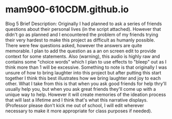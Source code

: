 # mam900-610CDM.github.io

Blog 5 Brief Description: Originally I had planned to ask a series of friends questions about their personal lives (in the script attached). However that didn't go as planned and I encountered the problem of my friends trying their very hardest to make this project as difficult as humanly possible. There were few questions asked, however the answers are quite memorable. I plan to add the question as a an on screen edit to provide context for some statements. Also (warning), this audio is highly raw and contains some "choice words" which I plan to use effects to "bleep" out as I think more than 1 will be excessive. Something to note is that originally I was unsure of how to bring laughter into this project but after putting this start together I think this best illustrates how we bring laughter and joy to each other. What I take from this is that when you ask good friends for help thry'll usually help you, but when you ask great friends they'll come up with a unique way to help. However it will create memories of the ideation process that will last a lifetime and I think that's what this narrative displays. (Professor please don't kick me out of school, I will edit wherever necessary to make it more appropriate for class purposes if needed).